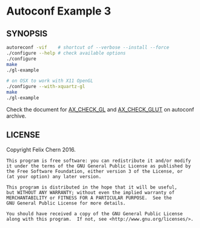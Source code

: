 Autoconf Example 3
==================

SYNOPSIS
--------

```bash
autoreconf -vif    # shortcut of --verbose --install --force
./configure --help # check available options
./configure
make
./gl-example

# on OSX to work with X11 OpenGL
./configure --with-xquartz-gl
make
./gl-example
```

Check the document for [AX_CHECK_GL][gl] and [AX_CHECK_GLUT][glut] on autoconf
archive.

[gl]: http://www.gnu.org/software/autoconf-archive/ax_check_gl.html#ax_check_gl
[glut]: http://www.gnu.org/software/autoconf-archive/ax_check_glut.html#ax_check_glut

LICENSE
-------

Copyright Felix Chern 2016. 

    This program is free software: you can redistribute it and/or modify
    it under the terms of the GNU General Public License as published by
    the Free Software Foundation, either version 3 of the License, or
    (at your option) any later version.

    This program is distributed in the hope that it will be useful,
    but WITHOUT ANY WARRANTY; without even the implied warranty of
    MERCHANTABILITY or FITNESS FOR A PARTICULAR PURPOSE.  See the
    GNU General Public License for more details.

    You should have received a copy of the GNU General Public License
    along with this program.  If not, see <http://www.gnu.org/licenses/>.

